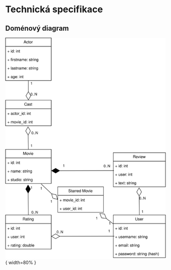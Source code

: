 # Technická specifikace

## Doménový diagram

![Domain Diagram](./assets/VIS_domain.drawio.svg){ width=80% }
